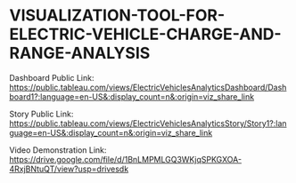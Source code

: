 # VISUALIZATION-TOOL-FOR-ELECTRIC-VEHICLE-CHARGE-AND-RANGE-ANALYSIS

Dashboard Public Link:  https://public.tableau.com/views/ElectricVehiclesAnalyticsDashboard/Dashboard1?:language=en-US&:display_count=n&:origin=viz_share_link

Story Public Link: https://public.tableau.com/views/ElectricVehiclesAnalyticsStory/Story1?:language=en-US&:display_count=n&:origin=viz_share_link

Video Demonstration Link: https://drive.google.com/file/d/1BnLMPMLGQ3WKjqSPKGXOA-4RxjBNtuQT/view?usp=drivesdk
